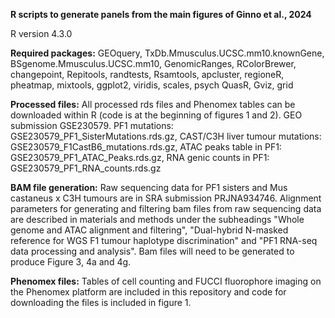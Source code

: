 **R scripts to generate panels from the main figures of Ginno et al., 2024**

R version 4.3.0

**Required packages:**
GEOquery, TxDb.Mmusculus.UCSC.mm10.knownGene, BSgenome.Mmusculus.UCSC.mm10, GenomicRanges, RColorBrewer, changepoint,
Repitools, randtests, Rsamtools, apcluster, regioneR, pheatmap, mixtools, ggplot2, viridis, scales, psych
QuasR, Gviz, grid

**Processed files:**
All processed rds files and Phenomex tables can be downloaded within R (code is at the beginning of figures 1 and 2). 
GEO submission GSE230579. 
PF1 mutations: GSE230579_PF1_SisterMutations.rds.gz, 
CAST/C3H liver tumour mutations: GSE230579_F1CastB6_mutations.rds.gz, 
ATAC peaks table in PF1: GSE230579_PF1_ATAC_Peaks.rds.gz, 
RNA genic counts in PF1: GSE230579_PF1_RNA_counts.rds.gz

**BAM file generation:**
Raw sequencing data for PF1 sisters and Mus castaneus x C3H tumours are in SRA submission PRJNA934746. Alignment parameters for generating and filtering bam files from raw sequencing data are described in materials and methods under the subheadings "Whole genome and ATAC alignment and filtering", "Dual-hybrid N-masked reference for WGS F1 tumour haplotype discrimination" and "PF1 RNA-seq data processing and analysis". Bam files will need to be generated to produce Figure 3, 4a and 4g.

**Phenomex files:**
Tables of cell counting and FUCCI fluorophore imaging on the Phenomex platform are included in this repository and code for downloading the files is included in figure 1.
